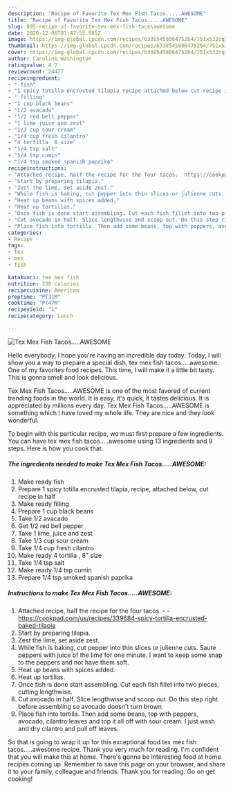 ```yaml
---
description: "Recipe of Favorite Tex Mex Fish Tacos.....AWESOME"
title: "Recipe of Favorite Tex Mex Fish Tacos.....AWESOME"
slug: 995-recipe-of-favorite-tex-mex-fish-tacosawesome
date: 2020-12-06T01:47:55.985Z
image: https://img-global.cpcdn.com/recipes/6338545806475264/751x532cq70/tex-mex-fish-tacosawesome-recipe-main-photo.jpg
thumbnail: https://img-global.cpcdn.com/recipes/6338545806475264/751x532cq70/tex-mex-fish-tacosawesome-recipe-main-photo.jpg
cover: https://img-global.cpcdn.com/recipes/6338545806475264/751x532cq70/tex-mex-fish-tacosawesome-recipe-main-photo.jpg
author: Caroline Washington
ratingvalue: 4.7
reviewcount: 24477
recipeingredient:
- " fish"
- "1 spicy totilla encrusted tilapia recipe attached below cut recipe in half"
- " filling"
- "1 cup black beans"
- "1/2 avacado"
- "1/2 red bell pepper"
- "1 lime juice and zest"
- "1/3 cup sour cream"
- "1/4 cup fresh cilantro"
- "4 tortilla  8 size"
- "1/4 tsp salt"
- "1/4 tsp cumin"
- "1/4 tsp smoked spanish paprika"
recipeinstructions:
- "Attached recipe, half the recipe for the four tacos.  https://cookpad.com/us/recipes/339684-spicy-tortilla-encrusted-baked-tilapia"
- "Start by preparing tilapia."
- "Zest the lime, set aside zest."
- "While fish is baking, cut pepper into thin slices or julienne cuts. Saute peppers with juice of the lime for one minute. I want to keep some snap to the peppers and not have them soft."
- "Heat up beans with spices added."
- "Heat up tortillas."
- "Once fish is done start assembling. Cut each fish fillet into two pieces, cutting lengthwise."
- "Cut avocado in half. Slice lengthwise and scoop out. Do this step right before assembling so avocado doesn&#39;t turn brown."
- "Place fish into tortilla. Then add some beans, top with peppers, avocado, cilantro leaves and top it all off with sour cream. I just wash and dry cilantro and pull off leaves."
categories:
- Recipe
tags:
- tex
- mex
- fish

katakunci: tex mex fish 
nutrition: 238 calories
recipecuisine: American
preptime: "PT31M"
cooktime: "PT47M"
recipeyield: "1"
recipecategory: Lunch

---
```



![Tex Mex Fish Tacos.....AWESOME](https://img-global.cpcdn.com/recipes/6338545806475264/751x532cq70/tex-mex-fish-tacosawesome-recipe-main-photo.jpg)

Hello everybody, I hope you're having an incredible day today. Today, I will show you a way to prepare a special dish, tex mex fish tacos.....awesome. One of my favorites food recipes. This time, I will make it a little bit tasty. This is gonna smell and look delicious.



Tex Mex Fish Tacos.....AWESOME is one of the most favored of current trending foods in the world. It is easy, it's quick, it tastes delicious. It is appreciated by millions every day. Tex Mex Fish Tacos.....AWESOME is something which I have loved my whole life. They are nice and they look wonderful.


To begin with this particular recipe, we must first prepare a few ingredients. You can have tex mex fish tacos.....awesome using 13 ingredients and 9 steps. Here is how you cook that.

<!--inarticleads1-->

##### The ingredients needed to make Tex Mex Fish Tacos.....AWESOME:

1. Make ready  fish
1. Prepare 1 spicy totilla encrusted tilapia, recipe, attached below, cut recipe in half
1. Make ready  filling
1. Prepare 1 cup black beans
1. Take 1/2 avacado
1. Get 1/2 red bell pepper
1. Take 1 lime, juice and zest
1. Take 1/3 cup sour cream
1. Take 1/4 cup fresh cilantro
1. Make ready 4 tortilla , 8&#34; size
1. Take 1/4 tsp salt
1. Make ready 1/4 tsp cumin
1. Prepare 1/4 tsp smoked spanish paprika




<!--inarticleads2-->

##### Instructions to make Tex Mex Fish Tacos.....AWESOME:

1. Attached recipe, half the recipe for the four tacos. -  - https://cookpad.com/us/recipes/339684-spicy-tortilla-encrusted-baked-tilapia
1. Start by preparing tilapia.
1. Zest the lime, set aside zest.
1. While fish is baking, cut pepper into thin slices or julienne cuts. Saute peppers with juice of the lime for one minute. I want to keep some snap to the peppers and not have them soft.
1. Heat up beans with spices added.
1. Heat up tortillas.
1. Once fish is done start assembling. Cut each fish fillet into two pieces, cutting lengthwise.
1. Cut avocado in half. Slice lengthwise and scoop out. Do this step right before assembling so avocado doesn&#39;t turn brown.
1. Place fish into tortilla. Then add some beans, top with peppers, avocado, cilantro leaves and top it all off with sour cream. I just wash and dry cilantro and pull off leaves.




So that is going to wrap it up for this exceptional food tex mex fish tacos.....awesome recipe. Thank you very much for reading. I'm confident that you will make this at home. There's gonna be interesting food at home recipes coming up. Remember to save this page on your browser, and share it to your family, colleague and friends. Thank you for reading. Go on get cooking!

